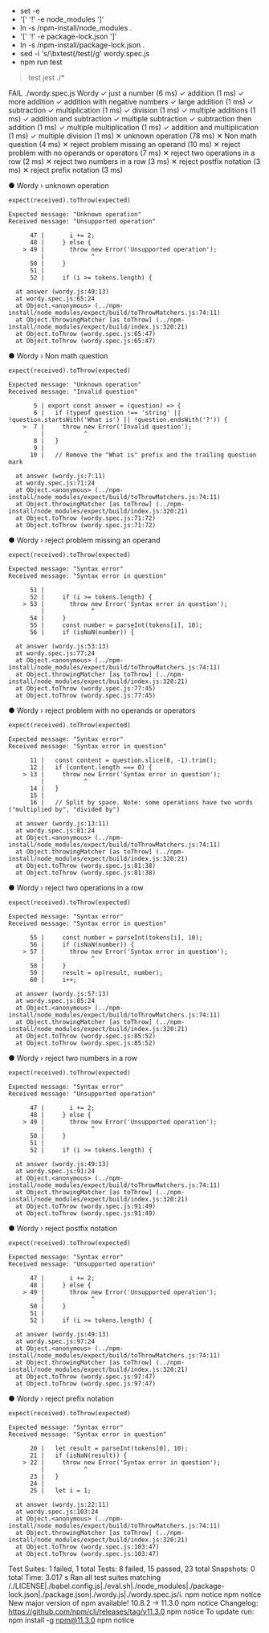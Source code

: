 + set -e
+ '[' '!' -e node_modules ']'
+ ln -s /npm-install/node_modules .
+ '[' '!' -e package-lock.json ']'
+ ln -s /npm-install/package-lock.json .
+ sed -i 's/\bxtest(/test(/g' wordy.spec.js
+ npm run test

> test
> jest ./*

FAIL ./wordy.spec.js
  Wordy
    ✓ just a number (6 ms)
    ✓ addition (1 ms)
    ✓ more addition
    ✓ addition with negative numbers
    ✓ large addition (1 ms)
    ✓ subtraction
    ✓ multiplication (1 ms)
    ✓ division (1 ms)
    ✓ multiple additions (1 ms)
    ✓ addition and subtraction
    ✓ multiple subtraction
    ✓ subtraction then addition (1 ms)
    ✓ multiple multiplication (1 ms)
    ✓ addition and multiplication (1 ms)
    ✓ multiple division (1 ms)
    ✕ unknown operation (78 ms)
    ✕ Non math question (4 ms)
    ✕ reject problem missing an operand (10 ms)
    ✕ reject problem with no operands or operators (7 ms)
    ✕ reject two operations in a row (2 ms)
    ✕ reject two numbers in a row (3 ms)
    ✕ reject postfix notation (3 ms)
    ✕ reject prefix notation (3 ms)

  ● Wordy › unknown operation

    expect(received).toThrow(expected)

    Expected message: "Unknown operation"
    Received message: "Unsupported operation"

          47 |       i += 2;
          48 |     } else {
        > 49 |       throw new Error('Unsupported operation');
             |             ^
          50 |     }
          51 |
          52 |     if (i >= tokens.length) {

      at answer (wordy.js:49:13)
      at wordy.spec.js:65:24
      at Object.<anonymous> (../npm-install/node_modules/expect/build/toThrowMatchers.js:74:11)
      at Object.throwingMatcher [as toThrow] (../npm-install/node_modules/expect/build/index.js:320:21)
      at Object.toThrow (wordy.spec.js:65:47)
      at Object.toThrow (wordy.spec.js:65:47)

  ● Wordy › Non math question

    expect(received).toThrow(expected)

    Expected message: "Unknown operation"
    Received message: "Invalid question"

           5 | export const answer = (question) => {
           6 |   if (typeof question !== 'string' || !question.startsWith('What is') || !question.endsWith('?')) {
        >  7 |     throw new Error('Invalid question');
             |           ^
           8 |   }
           9 |
          10 |   // Remove the "What is" prefix and the trailing question mark

      at answer (wordy.js:7:11)
      at wordy.spec.js:71:24
      at Object.<anonymous> (../npm-install/node_modules/expect/build/toThrowMatchers.js:74:11)
      at Object.throwingMatcher [as toThrow] (../npm-install/node_modules/expect/build/index.js:320:21)
      at Object.toThrow (wordy.spec.js:71:72)
      at Object.toThrow (wordy.spec.js:71:72)

  ● Wordy › reject problem missing an operand

    expect(received).toThrow(expected)

    Expected message: "Syntax error"
    Received message: "Syntax error in question"

          51 |
          52 |     if (i >= tokens.length) {
        > 53 |       throw new Error('Syntax error in question');
             |             ^
          54 |     }
          55 |     const number = parseInt(tokens[i], 10);
          56 |     if (isNaN(number)) {

      at answer (wordy.js:53:13)
      at wordy.spec.js:77:24
      at Object.<anonymous> (../npm-install/node_modules/expect/build/toThrowMatchers.js:74:11)
      at Object.throwingMatcher [as toThrow] (../npm-install/node_modules/expect/build/index.js:320:21)
      at Object.toThrow (wordy.spec.js:77:45)
      at Object.toThrow (wordy.spec.js:77:45)

  ● Wordy › reject problem with no operands or operators

    expect(received).toThrow(expected)

    Expected message: "Syntax error"
    Received message: "Syntax error in question"

          11 |   const content = question.slice(8, -1).trim();
          12 |   if (content.length === 0) {
        > 13 |     throw new Error('Syntax error in question');
             |           ^
          14 |   }
          15 |
          16 |   // Split by space. Note: some operations have two words ("multiplied by", "divided by")

      at answer (wordy.js:13:11)
      at wordy.spec.js:81:24
      at Object.<anonymous> (../npm-install/node_modules/expect/build/toThrowMatchers.js:74:11)
      at Object.throwingMatcher [as toThrow] (../npm-install/node_modules/expect/build/index.js:320:21)
      at Object.toThrow (wordy.spec.js:81:38)
      at Object.toThrow (wordy.spec.js:81:38)

  ● Wordy › reject two operations in a row

    expect(received).toThrow(expected)

    Expected message: "Syntax error"
    Received message: "Syntax error in question"

          55 |     const number = parseInt(tokens[i], 10);
          56 |     if (isNaN(number)) {
        > 57 |       throw new Error('Syntax error in question');
             |             ^
          58 |     }
          59 |     result = op(result, number);
          60 |     i++;

      at answer (wordy.js:57:13)
      at wordy.spec.js:85:24
      at Object.<anonymous> (../npm-install/node_modules/expect/build/toThrowMatchers.js:74:11)
      at Object.throwingMatcher [as toThrow] (../npm-install/node_modules/expect/build/index.js:320:21)
      at Object.toThrow (wordy.spec.js:85:52)
      at Object.toThrow (wordy.spec.js:85:52)

  ● Wordy › reject two numbers in a row

    expect(received).toThrow(expected)

    Expected message: "Syntax error"
    Received message: "Unsupported operation"

          47 |       i += 2;
          48 |     } else {
        > 49 |       throw new Error('Unsupported operation');
             |             ^
          50 |     }
          51 |
          52 |     if (i >= tokens.length) {

      at answer (wordy.js:49:13)
      at wordy.spec.js:91:24
      at Object.<anonymous> (../npm-install/node_modules/expect/build/toThrowMatchers.js:74:11)
      at Object.throwingMatcher [as toThrow] (../npm-install/node_modules/expect/build/index.js:320:21)
      at Object.toThrow (wordy.spec.js:91:49)
      at Object.toThrow (wordy.spec.js:91:49)

  ● Wordy › reject postfix notation

    expect(received).toThrow(expected)

    Expected message: "Syntax error"
    Received message: "Unsupported operation"

          47 |       i += 2;
          48 |     } else {
        > 49 |       throw new Error('Unsupported operation');
             |             ^
          50 |     }
          51 |
          52 |     if (i >= tokens.length) {

      at answer (wordy.js:49:13)
      at wordy.spec.js:97:24
      at Object.<anonymous> (../npm-install/node_modules/expect/build/toThrowMatchers.js:74:11)
      at Object.throwingMatcher [as toThrow] (../npm-install/node_modules/expect/build/index.js:320:21)
      at Object.toThrow (wordy.spec.js:97:47)
      at Object.toThrow (wordy.spec.js:97:47)

  ● Wordy › reject prefix notation

    expect(received).toThrow(expected)

    Expected message: "Syntax error"
    Received message: "Syntax error in question"

          20 |   let result = parseInt(tokens[0], 10);
          21 |   if (isNaN(result)) {
        > 22 |     throw new Error('Syntax error in question');
             |           ^
          23 |   }
          24 |
          25 |   let i = 1;

      at answer (wordy.js:22:11)
      at wordy.spec.js:103:24
      at Object.<anonymous> (../npm-install/node_modules/expect/build/toThrowMatchers.js:74:11)
      at Object.throwingMatcher [as toThrow] (../npm-install/node_modules/expect/build/index.js:320:21)
      at Object.toThrow (wordy.spec.js:103:47)
      at Object.toThrow (wordy.spec.js:103:47)

Test Suites: 1 failed, 1 total
Tests:       8 failed, 15 passed, 23 total
Snapshots:   0 total
Time:        3.017 s
Ran all test suites matching /.\/LICENSE|.\/babel.config.js|.\/eval.sh|.\/node_modules|.\/package-lock.json|.\/package.json|.\/wordy.js|.\/wordy.spec.js/i.
npm notice
npm notice New major version of npm available! 10.8.2 -> 11.3.0
npm notice Changelog: https://github.com/npm/cli/releases/tag/v11.3.0
npm notice To update run: npm install -g npm@11.3.0
npm notice
